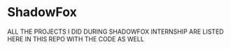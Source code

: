# ShadowFox
ALL THE PROJECTS I DID DURING SHADOWFOX INTERNSHIP ARE LISTED HERE IN THIS REPO WITH THE CODE AS WELL
